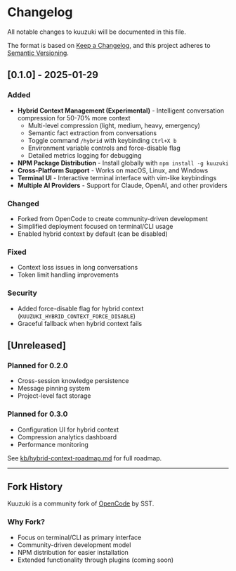 # Changelog

All notable changes to kuuzuki will be documented in this file.

The format is based on [Keep a Changelog](https://keepachangelog.com/en/1.0.0/),
and this project adheres to [Semantic Versioning](https://semver.org/spec/v2.0.0.html).

## [0.1.0] - 2025-01-29

### Added

- **Hybrid Context Management (Experimental)** - Intelligent conversation compression for 50-70% more context
  - Multi-level compression (light, medium, heavy, emergency)
  - Semantic fact extraction from conversations
  - Toggle command `/hybrid` with keybinding `Ctrl+X b`
  - Environment variable controls and force-disable flag
  - Detailed metrics logging for debugging
- **NPM Package Distribution** - Install globally with `npm install -g kuuzuki`
- **Cross-Platform Support** - Works on macOS, Linux, and Windows
- **Terminal UI** - Interactive terminal interface with vim-like keybindings
- **Multiple AI Providers** - Support for Claude, OpenAI, and other providers

### Changed

- Forked from OpenCode to create community-driven development
- Simplified deployment focused on terminal/CLI usage
- Enabled hybrid context by default (can be disabled)

### Fixed

- Context loss issues in long conversations
- Token limit handling improvements

### Security

- Added force-disable flag for hybrid context (`KUUZUKI_HYBRID_CONTEXT_FORCE_DISABLE`)
- Graceful fallback when hybrid context fails

## [Unreleased]

### Planned for 0.2.0

- Cross-session knowledge persistence
- Message pinning system
- Project-level fact storage

### Planned for 0.3.0

- Configuration UI for hybrid context
- Compression analytics dashboard
- Performance monitoring

See [kb/hybrid-context-roadmap.md](kb/hybrid-context-roadmap.md) for full roadmap.

---

## Fork History

Kuuzuki is a community fork of [OpenCode](https://github.com/sst/opencode) by SST.

### Why Fork?

- Focus on terminal/CLI as primary interface
- Community-driven development model
- NPM distribution for easier installation
- Extended functionality through plugins (coming soon)
